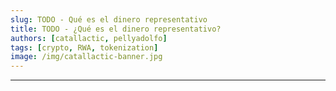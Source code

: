 ```yaml
---
slug: TODO - Qué es el dinero representativo
title: TODO - ¿Qué es el dinero representativo?
authors: [catallactic, pellyadolfo]
tags: [crypto, RWA, tokenization]
image: /img/catallactic-banner.jpg
---
```

---

